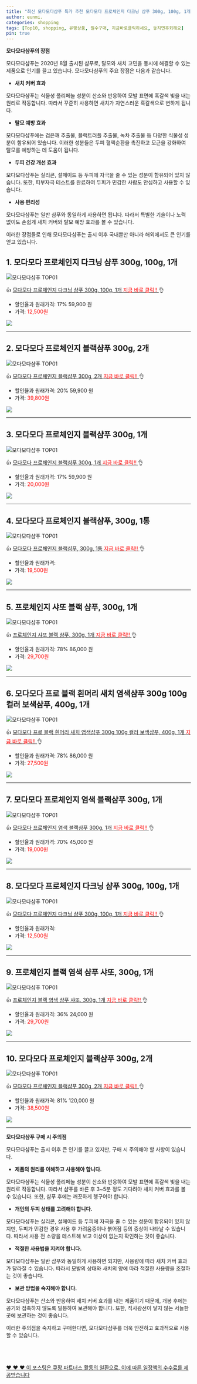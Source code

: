```yaml
---
title: "최신 모다모다샴푸 특가 추천 모다모다 프로체인지 다크닝 샴푸 300g, 100g, 1개 비교 장점"
author: eunmi.
categories: shopping
tags: [Top10, shopping, 유행상품, 필수구매, 지금바로클릭하세요, 놓치면후회해요]
pin: true
---
```

**모다모다샴푸의 장점**

모다모다샴푸는 2020년 8월 출시된 샴푸로, 탈모와 새치 고민을 동시에 해결할 수 있는 제품으로 인기를 끌고 있습니다. 모다모다샴푸의 주요 장점은 다음과 같습니다.

* **새치 커버 효과**

모다모다샴푸는 식물성 폴리페놀 성분이 산소와 반응하여 모발 표면에 흑갈색 빛을 내는 원리로 작동합니다. 따라서 꾸준히 사용하면 새치가 자연스러운 흑갈색으로 변하게 됩니다.

* **탈모 예방 효과**

모다모다샴푸에는 검은깨 추출물, 블랙트러플 추출물, 녹차 추출물 등 다양한 식물성 성분이 함유되어 있습니다. 이러한 성분들은 두피 혈액순환을 촉진하고 모근을 강화하여 탈모를 예방하는 데 도움이 됩니다.

* **두피 건강 개선 효과**

모다모다샴푸는 실리콘, 설페이드 등 두피에 자극을 줄 수 있는 성분이 함유되어 있지 않습니다. 또한, 피부자극 테스트를 완료하여 두피가 민감한 사람도 안심하고 사용할 수 있습니다.

* **사용 편리성**

모다모다샴푸는 일반 샴푸와 동일하게 사용하면 됩니다. 따라서 특별한 기술이나 노력 없이도 손쉽게 새치 커버와 탈모 예방 효과를 볼 수 있습니다.

이러한 장점들로 인해 모다모다샴푸는 출시 이후 국내뿐만 아니라 해외에서도 큰 인기를 얻고 있습니다.

   

## 1. 모다모다 프로체인지 다크닝 샴푸 300g, 100g, 1개

![모다모다샴푸 TOP01](https://thumbnail9.coupangcdn.com/thumbnails/remote/230x230ex/image/vendor_inventory/6756/79d8f5ced8de24603b7bad1018b7befbbc9411027a3e4b7e5994c88588bb.png)


👍 [모다모다 프로체인지 다크닝 샴푸 300g, 100g, 1개 <font color=red> 지금 바로 클릭!! </font> ](https://link.coupang.com/re/AFFSDP?lptag=AF3617701&subid=GithubCoopas&pageKey=7265862190&traceid=V0-153&itemId=16837443276&vendorItemId=87646434502) 👌 


- 할인율과 원래가격: 17%  59,900   원
- 가격: <span style='color:red'>12,500원</span>

[![](/discount_price.png)](https://link.coupang.com/re/AFFSDP?lptag=AF3617701&subid=GithubCoopas&pageKey=7265862190&traceid=V0-153&itemId=16837443276&vendorItemId=87646434502)

---


   

## 2. 모다모다 프로체인지 블랙샴푸 300g, 2개

![모다모다샴푸 TOP01](https://thumbnail10.coupangcdn.com/thumbnails/remote/230x230ex/image/vendor_inventory/7b3f/6bca2b8f7b460f7abdd12f66aa2fe6e8f49084e0e499398dc932e265e4e5.png)


👍 [모다모다 프로체인지 블랙샴푸 300g, 2개 <font color=red> 지금 바로 클릭!! </font> ](https://link.coupang.com/re/AFFSDP?lptag=AF3617701&subid=GithubCoopas&pageKey=6690677440&traceid=V0-153&itemId=20262535047&vendorItemId=87646166147) 👌 


- 할인율과 원래가격: 20%  59,900   원
- 가격: <span style='color:red'>39,800원</span>

[![](/discount_price.png)](https://link.coupang.com/re/AFFSDP?lptag=AF3617701&subid=GithubCoopas&pageKey=6690677440&traceid=V0-153&itemId=20262535047&vendorItemId=87646166147)

---


   

## 3. 모다모다 프로체인지 블랙샴푸 300g, 1개

![모다모다샴푸 TOP01](https://thumbnail10.coupangcdn.com/thumbnails/remote/230x230ex/image/vendor_inventory/65c4/2941b32b61a68a54288cd92b369f90f9dbcf37d8a601a6d780b45db79280.png)


👍 [모다모다 프로체인지 블랙샴푸 300g, 1개 <font color=red> 지금 바로 클릭!! </font> ](https://link.coupang.com/re/AFFSDP?lptag=AF3617701&subid=GithubCoopas&pageKey=6690677440&traceid=V0-153&itemId=18551948549&vendorItemId=87647199638) 👌 


- 할인율과 원래가격: 17%  59,900   원
- 가격: <span style='color:red'>20,000원</span>

[![](/discount_price.png)](https://link.coupang.com/re/AFFSDP?lptag=AF3617701&subid=GithubCoopas&pageKey=6690677440&traceid=V0-153&itemId=18551948549&vendorItemId=87647199638)

---


   

## 4. 모다모다 프로체인지 블랙샴푸, 300g, 1통

![모다모다샴푸 TOP01](https://thumbnail7.coupangcdn.com/thumbnails/remote/230x230ex/image/vendor_inventory/0ef1/899365bc77d321a1b885227f8376dea4c5c15705861449444286a35b5d37.jpg)


👍 [모다모다 프로체인지 블랙샴푸, 300g, 1통 <font color=red> 지금 바로 클릭!! </font> ](https://link.coupang.com/re/AFFSDP?lptag=AF3617701&subid=GithubCoopas&pageKey=7689223123&traceid=V0-153&itemId=20558293967&vendorItemId=87634232712) 👌 


- 할인율과 원래가격: 
- 가격: <span style='color:red'>19,500원</span>

[![](/discount_price.png)](https://link.coupang.com/re/AFFSDP?lptag=AF3617701&subid=GithubCoopas&pageKey=7689223123&traceid=V0-153&itemId=20558293967&vendorItemId=87634232712)

---


   

## 5. 프로체인지 샤또 블랙 샴푸, 300g, 1개

![모다모다샴푸 TOP01](https://thumbnail10.coupangcdn.com/thumbnails/remote/230x230ex/image/vendor_inventory/ae38/50b385747b29b5a1e4f43709459fde02f67efbd2105b2349a964af8ac711.png)


👍 [프로체인지 샤또 블랙 샴푸, 300g, 1개 <font color=red> 지금 바로 클릭!! </font> ](https://link.coupang.com/re/AFFSDP?lptag=AF3617701&subid=GithubCoopas&pageKey=7472935290&traceid=V0-153&itemId=19503126418&vendorItemId=87590580793) 👌 


- 할인율과 원래가격: 78%  86,000   원
- 가격: <span style='color:red'>29,700원</span>

[![](/discount_price.png)](https://link.coupang.com/re/AFFSDP?lptag=AF3617701&subid=GithubCoopas&pageKey=7472935290&traceid=V0-153&itemId=19503126418&vendorItemId=87590580793)

---


   

## 6. 모다모다 프로 블랙 흰머리 새치 염색샴푸 300g 100g 컬러 보색샴푸, 400g, 1개

![모다모다샴푸 TOP01](https://thumbnail8.coupangcdn.com/thumbnails/remote/230x230ex/image/vendor_inventory/998f/584fa8ece344d3f2f25ee15815c1fea95ca7629b4bfe7038f6a8d62de2fa.png)


👍 [모다모다 프로 블랙 흰머리 새치 염색샴푸 300g 100g 컬러 보색샴푸, 400g, 1개 <font color=red> 지금 바로 클릭!! </font> ](https://link.coupang.com/re/AFFSDP?lptag=AF3617701&subid=GithubCoopas&pageKey=7696824274&traceid=V0-153&itemId=20596889771&vendorItemId=87651423914) 👌 


- 할인율과 원래가격: 78%  86,000   원
- 가격: <span style='color:red'>27,500원</span>

[![](/discount_price.png)](https://link.coupang.com/re/AFFSDP?lptag=AF3617701&subid=GithubCoopas&pageKey=7696824274&traceid=V0-153&itemId=20596889771&vendorItemId=87651423914)

---


   

## 7. 모다모다 프로체인지 염색 블랙샴푸 300g, 1개

![모다모다샴푸 TOP01](https://thumbnail10.coupangcdn.com/thumbnails/remote/230x230ex/image/vendor_inventory/2c81/255e7a27adaca2fa49c81551d30855b5027db2a124cf4c31859e3a31c3e0.jpg)


👍 [모다모다 프로체인지 염색 블랙샴푸 300g, 1개 <font color=red> 지금 바로 클릭!! </font> ](https://link.coupang.com/re/AFFSDP?lptag=AF3617701&subid=GithubCoopas&pageKey=7693964315&traceid=V0-153&itemId=20582029904&vendorItemId=87646037098) 👌 


- 할인율과 원래가격: 70%  45,000   원
- 가격: <span style='color:red'>19,000원</span>

[![](/discount_price.png)](https://link.coupang.com/re/AFFSDP?lptag=AF3617701&subid=GithubCoopas&pageKey=7693964315&traceid=V0-153&itemId=20582029904&vendorItemId=87646037098)

---


   

## 8. 모다모다 프로체인지 다크닝 샴푸 300g, 100g, 1개

![모다모다샴푸 TOP01](https://thumbnail9.coupangcdn.com/thumbnails/remote/230x230ex/image/vendor_inventory/6756/79d8f5ced8de24603b7bad1018b7befbbc9411027a3e4b7e5994c88588bb.png)


👍 [모다모다 프로체인지 다크닝 샴푸 300g, 100g, 1개 <font color=red> 지금 바로 클릭!! </font> ](https://link.coupang.com/re/AFFSDP?lptag=AF3617701&subid=GithubCoopas&pageKey=7265862190&traceid=V0-153&itemId=16837443276&vendorItemId=87646434502) 👌 


- 할인율과 원래가격: 
- 가격: <span style='color:red'>12,500원</span>

[![](/discount_price.png)](https://link.coupang.com/re/AFFSDP?lptag=AF3617701&subid=GithubCoopas&pageKey=7265862190&traceid=V0-153&itemId=16837443276&vendorItemId=87646434502)

---


   

## 9. 프로체인지 블랙 염색 샴푸 샤또, 300g, 1개

![모다모다샴푸 TOP01](https://thumbnail6.coupangcdn.com/thumbnails/remote/230x230ex/image/vendor_inventory/cf39/45bfcbbf1cf6148b9673fd1ed2b0b623a6cf515f437e962882a8ab7def0d.png)


👍 [프로체인지 블랙 염색 샴푸 샤또, 300g, 1개 <font color=red> 지금 바로 클릭!! </font> ](https://link.coupang.com/re/AFFSDP?lptag=AF3617701&subid=GithubCoopas&pageKey=7502885417&traceid=V0-153&itemId=19643585281&vendorItemId=87625332926) 👌 


- 할인율과 원래가격: 36%  24,000   원
- 가격: <span style='color:red'>29,700원</span>

[![](/discount_price.png)](https://link.coupang.com/re/AFFSDP?lptag=AF3617701&subid=GithubCoopas&pageKey=7502885417&traceid=V0-153&itemId=19643585281&vendorItemId=87625332926)

---


   

## 10. 모다모다 프로체인지 블랙샴푸 300g, 2개

![모다모다샴푸 TOP01](https://thumbnail6.coupangcdn.com/thumbnails/remote/230x230ex/image/vendor_inventory/815b/d0b6d7a6fe3e7641231709839bdd4f9953b9a5e2d902b96c0a2a12e2a294.jpg)


👍 [모다모다 프로체인지 블랙샴푸 300g, 2개 <font color=red> 지금 바로 클릭!! </font> ](https://link.coupang.com/re/AFFSDP?lptag=AF3617701&subid=GithubCoopas&pageKey=7689223123&traceid=V0-153&itemId=20557988080&vendorItemId=87633744211) 👌 


- 할인율과 원래가격: 81%  120,000   원
- 가격: <span style='color:red'>38,500원</span>

[![](/discount_price.png)](https://link.coupang.com/re/AFFSDP?lptag=AF3617701&subid=GithubCoopas&pageKey=7689223123&traceid=V0-153&itemId=20557988080&vendorItemId=87633744211)

---
**모다모다샴푸 구매 시 주의점**

모다모다샴푸는 출시 이후 큰 인기를 끌고 있지만, 구매 시 주의해야 할 사항이 있습니다.

* **제품의 원리를 이해하고 사용해야 합니다.**

모다모다샴푸는 식물성 폴리페놀 성분이 산소와 반응하여 모발 표면에 흑갈색 빛을 내는 원리로 작동합니다. 따라서 샴푸를 바른 후 3~5분 정도 기다려야 새치 커버 효과를 볼 수 있습니다. 또한, 샴푸 후에는 깨끗하게 헹구어야 합니다.

* **개인의 두피 상태를 고려해야 합니다.**

모다모다샴푸는 실리콘, 설페이드 등 두피에 자극을 줄 수 있는 성분이 함유되어 있지 않지만, 두피가 민감한 경우 사용 후 가려움증이나 붉어짐 등의 증상이 나타날 수 있습니다. 따라서 사용 전 소량을 테스트해 보고 이상이 없는지 확인하는 것이 좋습니다.

* **적절한 사용법을 지켜야 합니다.**

모다모다샴푸는 일반 샴푸와 동일하게 사용하면 되지만, 사용량에 따라 새치 커버 효과가 달라질 수 있습니다. 따라서 모발의 상태와 새치의 양에 따라 적절한 사용량을 조절하는 것이 좋습니다.

* **보관 방법을 숙지해야 합니다.**

모다모다샴푸는 산소와 반응하여 새치 커버 효과를 내는 제품이기 때문에, 개봉 후에는 공기와 접촉하지 않도록 밀봉하여 보관해야 합니다. 또한, 직사광선이 닿지 않는 서늘한 곳에 보관하는 것이 좋습니다.

이러한 주의점을 숙지하고 구매한다면, 모다모다샴푸를 더욱 안전하고 효과적으로 사용할 수 있습니다.<br><br><br><br><br> [ ❤ ❤ ❤ 이 포스팅은 쿠팡 파트너스 활동의 일환으로, 이에 따른 일정액의 수수료를 제공받습니다](https://link.coupang.com/a/bcEFyh)